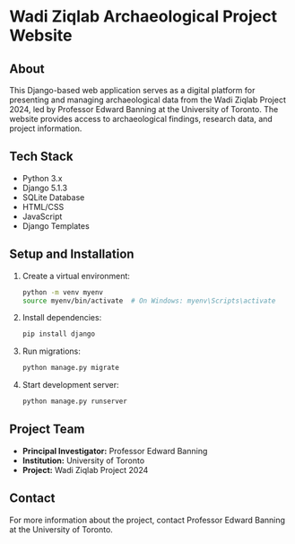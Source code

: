 # Wadi Ziqlab Archaeological Project Website

## About
This Django-based web application serves as a digital platform for presenting and managing archaeological data from the Wadi Ziqlab Project 2024, led by Professor Edward Banning at the University of Toronto. The website provides access to archaeological findings, research data, and project information.

## Tech Stack
- Python 3.x
- Django 5.1.3
- SQLite Database
- HTML/CSS
- JavaScript
- Django Templates

## Setup and Installation
1. Create a virtual environment:
    ```sh
    python -m venv myenv
    source myenv/bin/activate  # On Windows: myenv\Scripts\activate
    ```
2. Install dependencies:
    ```sh
    pip install django
    ```
3. Run migrations:
    ```sh
    python manage.py migrate
    ```
4. Start development server:
    ```sh
    python manage.py runserver
    ```

## Project Team
- **Principal Investigator:** Professor Edward Banning
- **Institution:** University of Toronto
- **Project:** Wadi Ziqlab Project 2024

## Contact
For more information about the project, contact Professor Edward Banning at the University of Toronto.